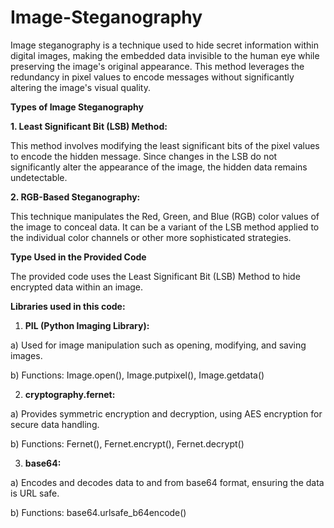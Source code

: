 # Image-Steganography
Image steganography is a technique used to hide secret information within digital images, making the embedded data invisible to the human eye while preserving the image's original appearance. This method leverages the redundancy in pixel values to encode messages without significantly altering the image's visual quality. 

**Types of Image Steganography**

**1. Least Significant Bit (LSB) Method:**

This method involves modifying the least significant bits of the pixel values to encode the hidden message. Since changes in the LSB do not significantly alter the appearance of the image, the hidden data remains undetectable.

**2. RGB-Based Steganography:**

This technique manipulates the Red, Green, and Blue (RGB) color values of the image to conceal data. It can be a variant of the LSB method applied to the individual color channels or other more sophisticated strategies.

**Type Used in the Provided Code**

The provided code uses the Least Significant Bit (LSB) Method to hide encrypted data within an image.

**Libraries used in this code:**

1) **PIL (Python Imaging Library):**

a) Used for image manipulation such as opening, modifying, and saving images.

b) Functions: Image.open(), Image.putpixel(), Image.getdata()

2) **cryptography.fernet:**

a) Provides symmetric encryption and decryption, using AES encryption for secure data handling.

b) Functions: Fernet(), Fernet.encrypt(), Fernet.decrypt()

3) **base64:**

a) Encodes and decodes data to and from base64 format, ensuring the data is URL safe.

b) Functions: base64.urlsafe_b64encode()
